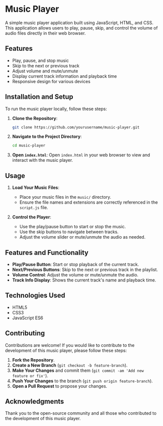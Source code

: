 # Music Player

A simple music player application built using JavaScript, HTML, and CSS. This application allows users to play, pause, skip, and control the volume of audio files directly in their web browser.

## Features

- Play, pause, and stop music
- Skip to the next or previous track
- Adjust volume and mute/unmute
- Display current track information and playback time
- Responsive design for various devices

## Installation and Setup

To run the music player locally, follow these steps:

1. **Clone the Repository**:
    ```bash
    git clone https://github.com/yourusername/music-player.git
    ```

2. **Navigate to the Project Directory**:
    ```bash
    cd music-player
    ```

3. **Open `index.html`**:
   Open `index.html` in your web browser to view and interact with the music player.

## Usage

1. **Load Your Music Files**:
   - Place your music files in the `music/` directory.
   - Ensure the file names and extensions are correctly referenced in the `script.js` file.

2. **Control the Player**:
   - Use the play/pause button to start or stop the music.
   - Use the skip buttons to navigate between tracks.
   - Adjust the volume slider or mute/unmute the audio as needed.

## Features and Functionality

- **Play/Pause Button**: Start or stop playback of the current track.
- **Next/Previous Buttons**: Skip to the next or previous track in the playlist.
- **Volume Control**: Adjust the volume or mute/unmute the audio.
- **Track Info Display**: Shows the current track's name and playback time.

## Technologies Used

- HTML5
- CSS3
- JavaScript ES6

## Contributing

Contributions are welcome! If you would like to contribute to the development of this music player, please follow these steps:

1. **Fork the Repository**.
2. **Create a New Branch** (`git checkout -b feature-branch`).
3. **Make Your Changes** and commit them (`git commit -am 'Add new feature or fix'`).
4. **Push Your Changes** to the branch (`git push origin feature-branch`).
5. **Open a Pull Request** to propose your changes.

## Acknowledgments

Thank you to the open-source community and all those who contributed to the development of this music player.


